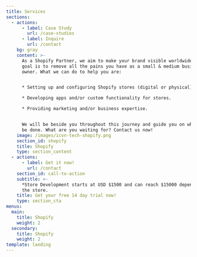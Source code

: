 ```yaml
---
title: Services
sections:
  - actions:
      - label: Case Study
        url: /case-studies
      - label: Inquire
        url: /contact
    bg: gray
    content: >-
      As a Shopify Partner, we aim to make your brand visible worldwide. Our
      goal is to remove all the pains you have as a small & medium business
      owner. What we can do to help you are:


      * Setting up and configuring Shopify stores (digital or physical)

      * Developing apps and/or custom functionality for stores.

      * Providing marketing and/or business expertise.


      We will be beside you throughout this journey and guide you on what has to
      be done. What are you waiting for? Contact us now!
    image: /images/icvn-tech-shopify.png
    section_id: shopify
    title: Shopify
    type: section_content
  - actions:
      - label: Get it now!
        url: /contact
    section_id: call-to-action
    subtitle: >-
      *Store Development starts at USD $1500 and can reach $15000 depending on
      the store.
    title: Get your free 14 day trial now!
    type: section_cta
menus:
  main:
    title: Shopify
    weight: 2
  secondary:
    title: Shopify
    weight: 2
template: landing
---
```


